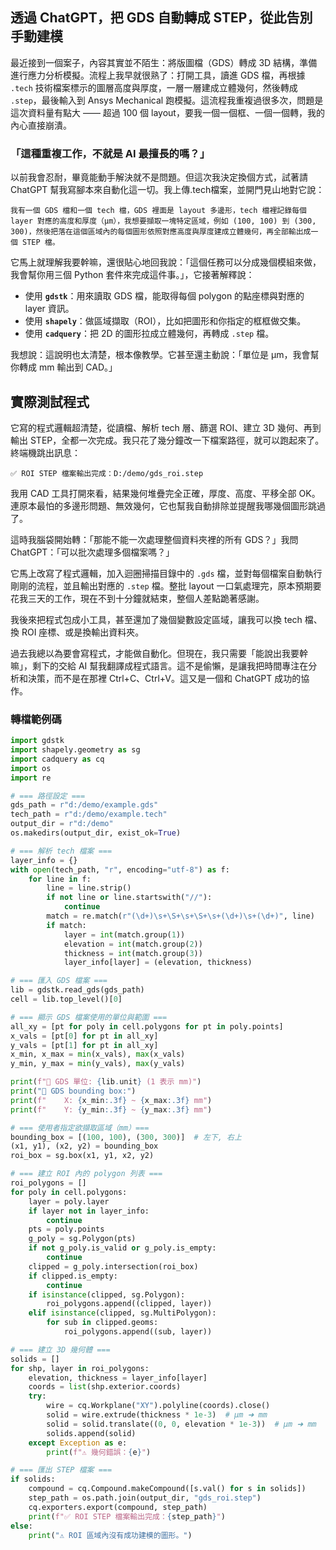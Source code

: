 透過 ChatGPT，把 GDS 自動轉成 STEP，從此告別手動建模
---

最近接到一個案子，內容其實並不陌生：將版圖檔（GDS）轉成 3D 結構，準備進行應力分析模擬。流程上我早就很熟了：打開工具，讀進 GDS 檔，再根據 `.tech` 技術檔案標示的圖層高度與厚度，一層一層建成立體幾何，然後轉成 `.step`，最後輸入到 Ansys Mechanical 跑模擬。這流程我重複過很多次，問題是這次資料量有點大 —— 超過 100 個 layout，要我一個一個框、一個一個轉，我的內心直接崩潰。


### 「這種重複工作，不就是 AI 最擅長的嗎？」

以前我會忍耐，畢竟能動手解決就不是問題。但這次我決定換個方式，試著請 ChatGPT 幫我寫腳本來自動化這一切。我上傳.tech檔案，並開門見山地對它說：

```
我有一個 GDS 檔和一個 tech 檔，GDS 裡面是 layout 多邊形，tech 檔裡記錄每個 layer 對應的高度和厚度（μm），我想要擷取一塊特定區域，例如 (100, 100) 到 (300, 300)，然後把落在這個區域內的每個圖形依照對應高度與厚度建成立體幾何，再全部輸出成一個 STEP 檔。
```

它馬上就理解我要幹嘛，還很貼心地回我說：「這個任務可以分成幾個模組來做，我會幫你用三個 Python 套件來完成這件事。」，它接著解釋說：

* 使用 **`gdstk`**：用來讀取 GDS 檔，能取得每個 polygon 的點座標與對應的 layer 資訊。
* 使用 **`shapely`**：做區域擷取（ROI），比如把圖形和你指定的框框做交集。
* 使用 **`cadquery`**：把 2D 的圖形拉成立體幾何，再轉成 `.step` 檔。

我想說：這說明也太清楚，根本像教學。它甚至還主動說：「單位是 μm，我會幫你轉成 mm 輸出到 CAD。」

## 實際測試程式

它寫的程式邏輯超清楚，從讀檔、解析 tech 層、篩選 ROI、建立 3D 幾何、再到輸出 STEP，全都一次完成。我只花了幾分鐘改一下檔案路徑，就可以跑起來了。終端機跳出訊息：

```
✅ ROI STEP 檔案輸出完成：D:/demo/gds_roi.step
```

我用 CAD 工具打開來看，結果幾何堆疊完全正確，厚度、高度、平移全部 OK。連原本最怕的多邊形問題、無效幾何，它也幫我自動排除並提醒我哪幾個圖形跳過了。

這時我腦袋開始轉：「那能不能一次處理整個資料夾裡的所有 GDS？」我問 ChatGPT：「可以批次處理多個檔案嗎？」

它馬上改寫了程式邏輯，加入迴圈掃描目錄中的 `.gds` 檔，並對每個檔案自動執行剛剛的流程，並且輸出對應的 `.step` 檔。整批 layout 一口氣處理完，原本預期要花我三天的工作，現在不到十分鐘就結束，整個人差點跪著感謝。

我後來把程式包成小工具，甚至還加了幾個變數設定區域，讓我可以換 tech 檔、換 ROI 座標、或是換輸出資料夾。

過去我總以為要會寫程式，才能做自動化。但現在，我只需要「能說出我要幹嘛」，剩下的交給 AI 幫我翻譯成程式語言。這不是偷懶，是讓我把時間專注在分析和決策，而不是在那裡 Ctrl+C、Ctrl+V。這又是一個和 ChatGPT 成功的協作。

### 轉檔範例碼

```python
import gdstk
import shapely.geometry as sg
import cadquery as cq
import os
import re

# === 路徑設定 ===
gds_path = r"d:/demo/example.gds"
tech_path = r"d:/demo/example.tech"
output_dir = r"d:/demo"
os.makedirs(output_dir, exist_ok=True)

# === 解析 tech 檔案 ===
layer_info = {}
with open(tech_path, "r", encoding="utf-8") as f:
    for line in f:
        line = line.strip()
        if not line or line.startswith("//"):
            continue
        match = re.match(r"(\d+)\s+\S+\s+\S+\s+(\d+)\s+(\d+)", line)
        if match:
            layer = int(match.group(1))
            elevation = int(match.group(2))
            thickness = int(match.group(3))
            layer_info[layer] = (elevation, thickness)

# === 匯入 GDS 檔案 ===
lib = gdstk.read_gds(gds_path)
cell = lib.top_level()[0]

# === 顯示 GDS 檔案使用的單位與範圍 ===
all_xy = [pt for poly in cell.polygons for pt in poly.points]
x_vals = [pt[0] for pt in all_xy]
y_vals = [pt[1] for pt in all_xy]
x_min, x_max = min(x_vals), max(x_vals)
y_min, y_max = min(y_vals), max(y_vals)

print(f"📐 GDS 單位: {lib.unit} (1 表示 mm)")
print("📏 GDS bounding box:")
print(f"    X: {x_min:.3f} ~ {x_max:.3f} mm")
print(f"    Y: {y_min:.3f} ~ {y_max:.3f} mm")

# === 使用者指定欲擷取區域（mm）===
bounding_box = [(100, 100), (300, 300)]  # 左下, 右上
(x1, y1), (x2, y2) = bounding_box
roi_box = sg.box(x1, y1, x2, y2)

# === 建立 ROI 內的 polygon 列表 ===
roi_polygons = []
for poly in cell.polygons:
    layer = poly.layer
    if layer not in layer_info:
        continue
    pts = poly.points
    g_poly = sg.Polygon(pts)
    if not g_poly.is_valid or g_poly.is_empty:
        continue
    clipped = g_poly.intersection(roi_box)
    if clipped.is_empty:
        continue
    if isinstance(clipped, sg.Polygon):
        roi_polygons.append((clipped, layer))
    elif isinstance(clipped, sg.MultiPolygon):
        for sub in clipped.geoms:
            roi_polygons.append((sub, layer))

# === 建立 3D 幾何體 ===
solids = []
for shp, layer in roi_polygons:
    elevation, thickness = layer_info[layer]
    coords = list(shp.exterior.coords)
    try:
        wire = cq.Workplane("XY").polyline(coords).close()
        solid = wire.extrude(thickness * 1e-3)  # μm ➜ mm
        solid = solid.translate((0, 0, elevation * 1e-3))  # μm ➜ mm
        solids.append(solid)
    except Exception as e:
        print(f"⚠️ 幾何錯誤：{e}")

# === 匯出 STEP 檔案 ===
if solids:
    compound = cq.Compound.makeCompound([s.val() for s in solids])
    step_path = os.path.join(output_dir, "gds_roi.step")
    cq.exporters.export(compound, step_path)
    print(f"✅ ROI STEP 檔案輸出完成：{step_path}")
else:
    print("⚠️ ROI 區域內沒有成功建模的圖形。")

```